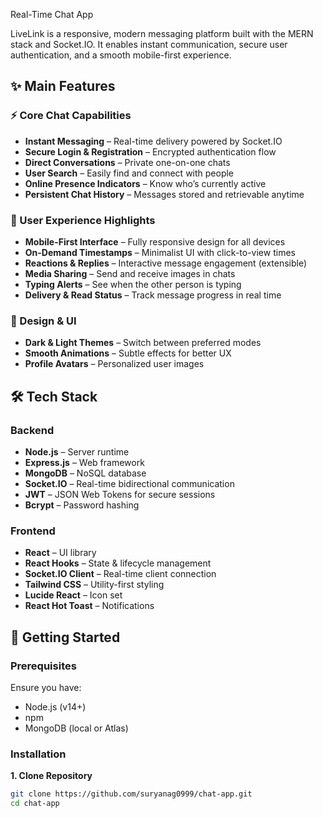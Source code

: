 Real-Time Chat App

LiveLink is a responsive, modern messaging platform built with the MERN stack and Socket.IO. It enables instant communication, secure user authentication, and a smooth mobile-first experience.

## ✨ Main Features

### ⚡ Core Chat Capabilities
- **Instant Messaging** – Real-time delivery powered by Socket.IO  
- **Secure Login & Registration** – Encrypted authentication flow  
- **Direct Conversations** – Private one-on-one chats  
- **User Search** – Easily find and connect with people  
- **Online Presence Indicators** – Know who’s currently active  
- **Persistent Chat History** – Messages stored and retrievable anytime  

### 📱 User Experience Highlights
- **Mobile-First Interface** – Fully responsive design for all devices  
- **On-Demand Timestamps** – Minimalist UI with click-to-view times  
- **Reactions & Replies** – Interactive message engagement (extensible)  
- **Media Sharing** – Send and receive images in chats  
- **Typing Alerts** – See when the other person is typing  
- **Delivery & Read Status** – Track message progress in real time  

### 🎨 Design & UI
- **Dark & Light Themes** – Switch between preferred modes  
- **Smooth Animations** – Subtle effects for better UX  
- **Profile Avatars** – Personalized user images  

## 🛠 Tech Stack

### Backend
- **Node.js** – Server runtime  
- **Express.js** – Web framework  
- **MongoDB** – NoSQL database  
- **Socket.IO** – Real-time bidirectional communication  
- **JWT** – JSON Web Tokens for secure sessions  
- **Bcrypt** – Password hashing  

### Frontend
- **React** – UI library  
- **React Hooks** – State & lifecycle management  
- **Socket.IO Client** – Real-time client connection  
- **Tailwind CSS** – Utility-first styling  
- **Lucide React** – Icon set  
- **React Hot Toast** – Notifications  

## 🚀 Getting Started

### Prerequisites
Ensure you have:
- Node.js (v14+)
- npm
- MongoDB (local or Atlas)

### Installation

**1. Clone Repository**
```bash
git clone https://github.com/suryanag0999/chat-app.git
cd chat-app
